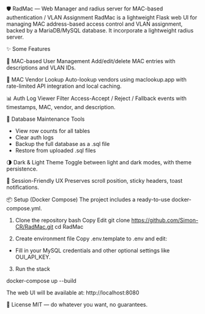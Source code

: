 🛡️ RadMac — Web Manager and radius server for MAC-based authentication / VLAN Assignment
RadMac is a lightweight Flask web UI for managing MAC address-based access control and VLAN assignment, backed by a MariaDB/MySQL database. It incorporate a lightweight radius server.

✨ Some Features

🔐 MAC-based User Management
Add/edit/delete MAC entries with descriptions and VLAN IDs.

🧠 MAC Vendor Lookup
Auto-lookup vendors using maclookup.app with rate-limited API integration and local caching.

📊 Auth Log Viewer
Filter Access-Accept / Reject / Fallback events with timestamps, MAC, vendor, and description.

🧹 Database Maintenance Tools
- View row counts for all tables
- Clear auth logs
- Backup the full database as a .sql file
- Restore from uploaded .sql files

🌗 Dark & Light Theme
Toggle between light and dark modes, with theme persistence.

🔁 Session-Friendly UX
Preserves scroll position, sticky headers, toast notifications.

📦 Setup (Docker Compose)
The project includes a ready-to-use docker-compose.yml.

1. Clone the repository
bash
Copy
Edit
git clone https://github.com/Simon-CR/RadMac.git
cd RadMac

2. Create environment file
Copy .env.template to .env and edit:

- Fill in your MySQL credentials and other optional settings like OUI_API_KEY.

3. Run the stack

docker-compose up --build

The web UI will be available at: http://localhost:8080

📄 License
MIT — do whatever you want, no guarantees.
